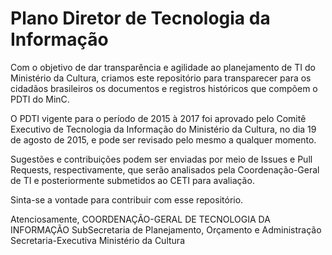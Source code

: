 # Plano Diretor de Tecnologia da Informação

Com o objetivo de dar transparência e agilidade ao planejamento de TI do Ministério da Cultura, criamos este repositório para transparecer para os cidadãos brasileiros os documentos e registros históricos que compõem o PDTI do MinC.

O PDTI vigente para o período de 2015 à 2017 foi aprovado pelo Comitê Executivo de Tecnologia da Informação do Ministério da Cultura, no dia 19 de agosto de 2015, e pode ser revisado pelo mesmo a qualquer momento. 

Sugestões e contribuições podem ser enviadas por meio de Issues e Pull Requests, respectivamente, que serão analisados pela Coordenação-Geral de TI e posteriormente submetidos ao CETI para avaliação.

Sinta-se a vontade para contribuir com esse repositório.

Atenciosamente, 
COORDENAÇÃO-GERAL DE TECNOLOGIA DA INFORMAÇÃO
SubSecretaria de Planejamento, Orçamento e Administração
Secretaria-Executiva
Ministério da Cultura
